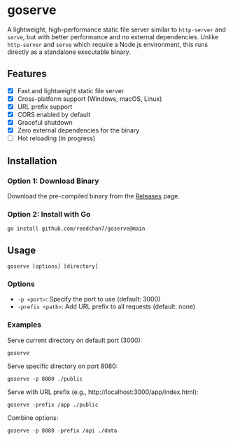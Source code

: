 # goserve

A lightweight, high-performance static file server similar to `http-server` and `serve`, but with better performance and no external dependencies. Unlike `http-server` and `serve` which require a Node.js environment, this runs directly as a standalone executable binary.

## Features

- [x] Fast and lightweight static file server
- [x] Cross-platform support (Windows, macOS, Linux)
- [x] URL prefix support
- [x] CORS enabled by default
- [x] Graceful shutdown
- [x] Zero external dependencies for the binary
- [ ] Hot reloading (in progress)

## Installation

### Option 1: Download Binary

Download the pre-compiled binary from the [Releases](https://github.com/reedchan7/goserve/releases) page.

### Option 2: Install with Go

```shell
go install github.com/reedchan7/goserve@main
```

## Usage

```
goserve [options] [directory]
```

### Options

- `-p <port>`: Specify the port to use (default: 3000)
- `-prefix <path>`: Add URL prefix to all requests (default: none)

### Examples

Serve current directory on default port (3000):
```
goserve
```

Serve specific directory on port 8080:
```
goserve -p 8080 ./public
```

Serve with URL prefix (e.g., http://localhost:3000/app/index.html):
```
goserve -prefix /app ./public
```

Combine options:
```
goserve -p 8080 -prefix /api ./data
```
